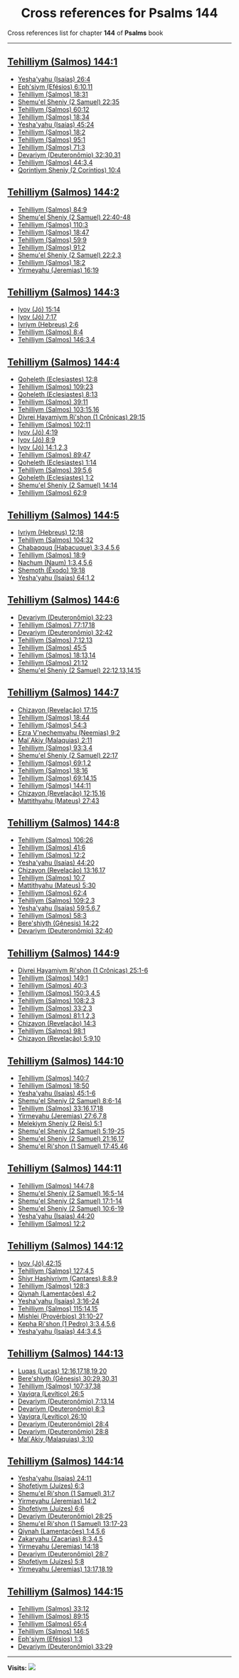 <div align="center">

# Cross references for **Psalms 144**
</div>

Cross references list for chapter **144** of **Psalms** book

---

<h2 id="1"><a href="https://bible.ozzuu.com/pt_yah/Psa/144#1" target="_blank">Tehilliym (Salmos) 144:1</a></h2>

- [Yesha'yahu (Isaías) 26:4](https://bible.ozzuu.com/pt_yah/Isa/26#4)
- [Eph'siym (Efésios) 6:10,11](https://bible.ozzuu.com/pt_yah/Eph/6#10)
- [Tehilliym (Salmos) 18:31](https://bible.ozzuu.com/pt_yah/Psa/18#31)
- [Shemu'el Sheniy (2 Samuel) 22:35](https://bible.ozzuu.com/pt_yah/2Sm/22#35)
- [Tehilliym (Salmos) 60:12](https://bible.ozzuu.com/pt_yah/Psa/60#12)
- [Tehilliym (Salmos) 18:34](https://bible.ozzuu.com/pt_yah/Psa/18#34)
- [Yesha'yahu (Isaías) 45:24](https://bible.ozzuu.com/pt_yah/Isa/45#24)
- [Tehilliym (Salmos) 18:2](https://bible.ozzuu.com/pt_yah/Psa/18#2)
- [Tehilliym (Salmos) 95:1](https://bible.ozzuu.com/pt_yah/Psa/95#1)
- [Tehilliym (Salmos) 71:3](https://bible.ozzuu.com/pt_yah/Psa/71#3)
- [Devariym (Deuteronômio) 32:30,31](https://bible.ozzuu.com/pt_yah/Deu/32#30)
- [Tehilliym (Salmos) 44:3,4](https://bible.ozzuu.com/pt_yah/Psa/44#3)
- [Qorintiym Sheniy (2 Coríntios) 10:4](https://bible.ozzuu.com/pt_yah/2Co/10#4)
<h2 id="2"><a href="https://bible.ozzuu.com/pt_yah/Psa/144#2" target="_blank">Tehilliym (Salmos) 144:2</a></h2>

- [Tehilliym (Salmos) 84:9](https://bible.ozzuu.com/pt_yah/Psa/84#9)
- [Shemu'el Sheniy (2 Samuel) 22:40-48](https://bible.ozzuu.com/pt_yah/2Sm/22#40)
- [Tehilliym (Salmos) 110:3](https://bible.ozzuu.com/pt_yah/Psa/110#3)
- [Tehilliym (Salmos) 18:47](https://bible.ozzuu.com/pt_yah/Psa/18#47)
- [Tehilliym (Salmos) 59:9](https://bible.ozzuu.com/pt_yah/Psa/59#9)
- [Tehilliym (Salmos) 91:2](https://bible.ozzuu.com/pt_yah/Psa/91#2)
- [Shemu'el Sheniy (2 Samuel) 22:2,3](https://bible.ozzuu.com/pt_yah/2Sm/22#2)
- [Tehilliym (Salmos) 18:2](https://bible.ozzuu.com/pt_yah/Psa/18#2)
- [Yirmeyahu (Jeremias) 16:19](https://bible.ozzuu.com/pt_yah/Jer/16#19)
<h2 id="3"><a href="https://bible.ozzuu.com/pt_yah/Psa/144#3" target="_blank">Tehilliym (Salmos) 144:3</a></h2>

- [Iyov (Jó) 15:14](https://bible.ozzuu.com/pt_yah/Job/15#14)
- [Iyov (Jó) 7:17](https://bible.ozzuu.com/pt_yah/Job/7#17)
- [Ivriym (Hebreus) 2:6](https://bible.ozzuu.com/pt_yah/Heb/2#6)
- [Tehilliym (Salmos) 8:4](https://bible.ozzuu.com/pt_yah/Psa/8#4)
- [Tehilliym (Salmos) 146:3,4](https://bible.ozzuu.com/pt_yah/Psa/146#3)
<h2 id="4"><a href="https://bible.ozzuu.com/pt_yah/Psa/144#4" target="_blank">Tehilliym (Salmos) 144:4</a></h2>

- [Qoheleth (Eclesiastes) 12:8](https://bible.ozzuu.com/pt_yah/Ecc/12#8)
- [Tehilliym (Salmos) 109:23](https://bible.ozzuu.com/pt_yah/Psa/109#23)
- [Qoheleth (Eclesiastes) 8:13](https://bible.ozzuu.com/pt_yah/Ecc/8#13)
- [Tehilliym (Salmos) 39:11](https://bible.ozzuu.com/pt_yah/Psa/39#11)
- [Tehilliym (Salmos) 103:15,16](https://bible.ozzuu.com/pt_yah/Psa/103#15)
- [Divrei Hayamiym Ri'shon (1 Crônicas) 29:15](https://bible.ozzuu.com/pt_yah/1Ch/29#15)
- [Tehilliym (Salmos) 102:11](https://bible.ozzuu.com/pt_yah/Psa/102#11)
- [Iyov (Jó) 4:19](https://bible.ozzuu.com/pt_yah/Job/4#19)
- [Iyov (Jó) 8:9](https://bible.ozzuu.com/pt_yah/Job/8#9)
- [Iyov (Jó) 14:1,2,3](https://bible.ozzuu.com/pt_yah/Job/14#1)
- [Tehilliym (Salmos) 89:47](https://bible.ozzuu.com/pt_yah/Psa/89#47)
- [Qoheleth (Eclesiastes) 1:14](https://bible.ozzuu.com/pt_yah/Ecc/1#14)
- [Tehilliym (Salmos) 39:5,6](https://bible.ozzuu.com/pt_yah/Psa/39#5)
- [Qoheleth (Eclesiastes) 1:2](https://bible.ozzuu.com/pt_yah/Ecc/1#2)
- [Shemu'el Sheniy (2 Samuel) 14:14](https://bible.ozzuu.com/pt_yah/2Sm/14#14)
- [Tehilliym (Salmos) 62:9](https://bible.ozzuu.com/pt_yah/Psa/62#9)
<h2 id="5"><a href="https://bible.ozzuu.com/pt_yah/Psa/144#5" target="_blank">Tehilliym (Salmos) 144:5</a></h2>

- [Ivriym (Hebreus) 12:18](https://bible.ozzuu.com/pt_yah/Heb/12#18)
- [Tehilliym (Salmos) 104:32](https://bible.ozzuu.com/pt_yah/Psa/104#32)
- [Chabaqquq (Habacuque) 3:3,4,5,6](https://bible.ozzuu.com/pt_yah/Hc/3#3)
- [Tehilliym (Salmos) 18:9](https://bible.ozzuu.com/pt_yah/Psa/18#9)
- [Nachum (Naum) 1:3,4,5,6](https://bible.ozzuu.com/pt_yah/Nah/1#3)
- [Shemoth (Êxodo) 19:18](https://bible.ozzuu.com/pt_yah/Exo/19#18)
- [Yesha'yahu (Isaías) 64:1,2](https://bible.ozzuu.com/pt_yah/Isa/64#1)
<h2 id="6"><a href="https://bible.ozzuu.com/pt_yah/Psa/144#6" target="_blank">Tehilliym (Salmos) 144:6</a></h2>

- [Devariym (Deuteronômio) 32:23](https://bible.ozzuu.com/pt_yah/Deu/32#23)
- [Tehilliym (Salmos) 77:17,18](https://bible.ozzuu.com/pt_yah/Psa/77#17)
- [Devariym (Deuteronômio) 32:42](https://bible.ozzuu.com/pt_yah/Deu/32#42)
- [Tehilliym (Salmos) 7:12,13](https://bible.ozzuu.com/pt_yah/Psa/7#12)
- [Tehilliym (Salmos) 45:5](https://bible.ozzuu.com/pt_yah/Psa/45#5)
- [Tehilliym (Salmos) 18:13,14](https://bible.ozzuu.com/pt_yah/Psa/18#13)
- [Tehilliym (Salmos) 21:12](https://bible.ozzuu.com/pt_yah/Psa/21#12)
- [Shemu'el Sheniy (2 Samuel) 22:12,13,14,15](https://bible.ozzuu.com/pt_yah/2Sm/22#12)
<h2 id="7"><a href="https://bible.ozzuu.com/pt_yah/Psa/144#7" target="_blank">Tehilliym (Salmos) 144:7</a></h2>

- [Chizayon (Revelação) 17:15](https://bible.ozzuu.com/pt_yah/Rev/17#15)
- [Tehilliym (Salmos) 18:44](https://bible.ozzuu.com/pt_yah/Psa/18#44)
- [Tehilliym (Salmos) 54:3](https://bible.ozzuu.com/pt_yah/Psa/54#3)
- [Ezra V'nechemyahu (Neemias) 9:2](https://bible.ozzuu.com/pt_yah/Neh/9#2)
- [Mal`Akiy (Malaquias) 2:11](https://bible.ozzuu.com/pt_yah/Mal/2#11)
- [Tehilliym (Salmos) 93:3,4](https://bible.ozzuu.com/pt_yah/Psa/93#3)
- [Shemu'el Sheniy (2 Samuel) 22:17](https://bible.ozzuu.com/pt_yah/2Sm/22#17)
- [Tehilliym (Salmos) 69:1,2](https://bible.ozzuu.com/pt_yah/Psa/69#1)
- [Tehilliym (Salmos) 18:16](https://bible.ozzuu.com/pt_yah/Psa/18#16)
- [Tehilliym (Salmos) 69:14,15](https://bible.ozzuu.com/pt_yah/Psa/69#14)
- [Tehilliym (Salmos) 144:11](https://bible.ozzuu.com/pt_yah/Psa/144#11)
- [Chizayon (Revelação) 12:15,16](https://bible.ozzuu.com/pt_yah/Rev/12#15)
- [Mattithyahu (Mateus) 27:43](https://bible.ozzuu.com/pt_yah/Mat/27#43)
<h2 id="8"><a href="https://bible.ozzuu.com/pt_yah/Psa/144#8" target="_blank">Tehilliym (Salmos) 144:8</a></h2>

- [Tehilliym (Salmos) 106:26](https://bible.ozzuu.com/pt_yah/Psa/106#26)
- [Tehilliym (Salmos) 41:6](https://bible.ozzuu.com/pt_yah/Psa/41#6)
- [Tehilliym (Salmos) 12:2](https://bible.ozzuu.com/pt_yah/Psa/12#2)
- [Yesha'yahu (Isaías) 44:20](https://bible.ozzuu.com/pt_yah/Isa/44#20)
- [Chizayon (Revelação) 13:16,17](https://bible.ozzuu.com/pt_yah/Rev/13#16)
- [Tehilliym (Salmos) 10:7](https://bible.ozzuu.com/pt_yah/Psa/10#7)
- [Mattithyahu (Mateus) 5:30](https://bible.ozzuu.com/pt_yah/Mat/5#30)
- [Tehilliym (Salmos) 62:4](https://bible.ozzuu.com/pt_yah/Psa/62#4)
- [Tehilliym (Salmos) 109:2,3](https://bible.ozzuu.com/pt_yah/Psa/109#2)
- [Yesha'yahu (Isaías) 59:5,6,7](https://bible.ozzuu.com/pt_yah/Isa/59#5)
- [Tehilliym (Salmos) 58:3](https://bible.ozzuu.com/pt_yah/Psa/58#3)
- [Bere'shiyth (Gênesis) 14:22](https://bible.ozzuu.com/pt_yah/Gen/14#22)
- [Devariym (Deuteronômio) 32:40](https://bible.ozzuu.com/pt_yah/Deu/32#40)
<h2 id="9"><a href="https://bible.ozzuu.com/pt_yah/Psa/144#9" target="_blank">Tehilliym (Salmos) 144:9</a></h2>

- [Divrei Hayamiym Ri'shon (1 Crônicas) 25:1-6](https://bible.ozzuu.com/pt_yah/1Ch/25#1)
- [Tehilliym (Salmos) 149:1](https://bible.ozzuu.com/pt_yah/Psa/149#1)
- [Tehilliym (Salmos) 40:3](https://bible.ozzuu.com/pt_yah/Psa/40#3)
- [Tehilliym (Salmos) 150:3,4,5](https://bible.ozzuu.com/pt_yah/Psa/150#3)
- [Tehilliym (Salmos) 108:2,3](https://bible.ozzuu.com/pt_yah/Psa/108#2)
- [Tehilliym (Salmos) 33:2,3](https://bible.ozzuu.com/pt_yah/Psa/33#2)
- [Tehilliym (Salmos) 81:1,2,3](https://bible.ozzuu.com/pt_yah/Psa/81#1)
- [Chizayon (Revelação) 14:3](https://bible.ozzuu.com/pt_yah/Rev/14#3)
- [Tehilliym (Salmos) 98:1](https://bible.ozzuu.com/pt_yah/Psa/98#1)
- [Chizayon (Revelação) 5:9,10](https://bible.ozzuu.com/pt_yah/Rev/5#9)
<h2 id="10"><a href="https://bible.ozzuu.com/pt_yah/Psa/144#10" target="_blank">Tehilliym (Salmos) 144:10</a></h2>

- [Tehilliym (Salmos) 140:7](https://bible.ozzuu.com/pt_yah/Psa/140#7)
- [Tehilliym (Salmos) 18:50](https://bible.ozzuu.com/pt_yah/Psa/18#50)
- [Yesha'yahu (Isaías) 45:1-6](https://bible.ozzuu.com/pt_yah/Isa/45#1)
- [Shemu'el Sheniy (2 Samuel) 8:6-14](https://bible.ozzuu.com/pt_yah/2Sm/8#6)
- [Tehilliym (Salmos) 33:16,17,18](https://bible.ozzuu.com/pt_yah/Psa/33#16)
- [Yirmeyahu (Jeremias) 27:6,7,8](https://bible.ozzuu.com/pt_yah/Jer/27#6)
- [Melekiym Sheniy (2 Reis) 5:1](https://bible.ozzuu.com/pt_yah/2Ki/5#1)
- [Shemu'el Sheniy (2 Samuel) 5:19-25](https://bible.ozzuu.com/pt_yah/2Sm/5#19)
- [Shemu'el Sheniy (2 Samuel) 21:16,17](https://bible.ozzuu.com/pt_yah/2Sm/21#16)
- [Shemu'el Ri'shon (1 Samuel) 17:45,46](https://bible.ozzuu.com/pt_yah/1Sm/17#45)
<h2 id="11"><a href="https://bible.ozzuu.com/pt_yah/Psa/144#11" target="_blank">Tehilliym (Salmos) 144:11</a></h2>

- [Tehilliym (Salmos) 144:7,8](https://bible.ozzuu.com/pt_yah/Psa/144#7)
- [Shemu'el Sheniy (2 Samuel) 16:5-14](https://bible.ozzuu.com/pt_yah/2Sm/16#5)
- [Shemu'el Sheniy (2 Samuel) 17:1-14](https://bible.ozzuu.com/pt_yah/2Sm/17#1)
- [Shemu'el Sheniy (2 Samuel) 10:6-19](https://bible.ozzuu.com/pt_yah/2Sm/10#6)
- [Yesha'yahu (Isaías) 44:20](https://bible.ozzuu.com/pt_yah/Isa/44#20)
- [Tehilliym (Salmos) 12:2](https://bible.ozzuu.com/pt_yah/Psa/12#2)
<h2 id="12"><a href="https://bible.ozzuu.com/pt_yah/Psa/144#12" target="_blank">Tehilliym (Salmos) 144:12</a></h2>

- [Iyov (Jó) 42:15](https://bible.ozzuu.com/pt_yah/Job/42#15)
- [Tehilliym (Salmos) 127:4,5](https://bible.ozzuu.com/pt_yah/Psa/127#4)
- [Shiyr Hashiyriym (Cantares) 8:8,9](https://bible.ozzuu.com/pt_yah/Sos/8#8)
- [Tehilliym (Salmos) 128:3](https://bible.ozzuu.com/pt_yah/Psa/128#3)
- [Qiynah (Lamentações) 4:2](https://bible.ozzuu.com/pt_yah/Lam/4#2)
- [Yesha'yahu (Isaías) 3:16-24](https://bible.ozzuu.com/pt_yah/Isa/3#16)
- [Tehilliym (Salmos) 115:14,15](https://bible.ozzuu.com/pt_yah/Psa/115#14)
- [Mishlei (Provérbios) 31:10-27](https://bible.ozzuu.com/pt_yah/Pro/31#10)
- [Kepha Ri'shon (1 Pedro) 3:3,4,5,6](https://bible.ozzuu.com/pt_yah/1Pe/3#3)
- [Yesha'yahu (Isaías) 44:3,4,5](https://bible.ozzuu.com/pt_yah/Isa/44#3)
<h2 id="13"><a href="https://bible.ozzuu.com/pt_yah/Psa/144#13" target="_blank">Tehilliym (Salmos) 144:13</a></h2>

- [Luqas (Lucas) 12:16,17,18,19,20](https://bible.ozzuu.com/pt_yah/Luk/12#16)
- [Bere'shiyth (Gênesis) 30:29,30,31](https://bible.ozzuu.com/pt_yah/Gen/30#29)
- [Tehilliym (Salmos) 107:37,38](https://bible.ozzuu.com/pt_yah/Psa/107#37)
- [Vayiqra (Levítico) 26:5](https://bible.ozzuu.com/pt_yah/Lev/26#5)
- [Devariym (Deuteronômio) 7:13,14](https://bible.ozzuu.com/pt_yah/Deu/7#13)
- [Devariym (Deuteronômio) 8:3](https://bible.ozzuu.com/pt_yah/Deu/8#3)
- [Vayiqra (Levítico) 26:10](https://bible.ozzuu.com/pt_yah/Lev/26#10)
- [Devariym (Deuteronômio) 28:4](https://bible.ozzuu.com/pt_yah/Deu/28#4)
- [Devariym (Deuteronômio) 28:8](https://bible.ozzuu.com/pt_yah/Deu/28#8)
- [Mal`Akiy (Malaquias) 3:10](https://bible.ozzuu.com/pt_yah/Mal/3#10)
<h2 id="14"><a href="https://bible.ozzuu.com/pt_yah/Psa/144#14" target="_blank">Tehilliym (Salmos) 144:14</a></h2>

- [Yesha'yahu (Isaías) 24:11](https://bible.ozzuu.com/pt_yah/Isa/24#11)
- [Shofetiym (Juízes) 6:3](https://bible.ozzuu.com/pt_yah/Jdg/6#3)
- [Shemu'el Ri'shon (1 Samuel) 31:7](https://bible.ozzuu.com/pt_yah/1Sm/31#7)
- [Yirmeyahu (Jeremias) 14:2](https://bible.ozzuu.com/pt_yah/Jer/14#2)
- [Shofetiym (Juízes) 6:6](https://bible.ozzuu.com/pt_yah/Jdg/6#6)
- [Devariym (Deuteronômio) 28:25](https://bible.ozzuu.com/pt_yah/Deu/28#25)
- [Shemu'el Ri'shon (1 Samuel) 13:17-23](https://bible.ozzuu.com/pt_yah/1Sm/13#17)
- [Qiynah (Lamentações) 1:4,5,6](https://bible.ozzuu.com/pt_yah/Lam/1#4)
- [Zakaryahu (Zacarias) 8:3,4,5](https://bible.ozzuu.com/pt_yah/Zec/8#3)
- [Yirmeyahu (Jeremias) 14:18](https://bible.ozzuu.com/pt_yah/Jer/14#18)
- [Devariym (Deuteronômio) 28:7](https://bible.ozzuu.com/pt_yah/Deu/28#7)
- [Shofetiym (Juízes) 5:8](https://bible.ozzuu.com/pt_yah/Jdg/5#8)
- [Yirmeyahu (Jeremias) 13:17,18,19](https://bible.ozzuu.com/pt_yah/Jer/13#17)
<h2 id="15"><a href="https://bible.ozzuu.com/pt_yah/Psa/144#15" target="_blank">Tehilliym (Salmos) 144:15</a></h2>

- [Tehilliym (Salmos) 33:12](https://bible.ozzuu.com/pt_yah/Psa/33#12)
- [Tehilliym (Salmos) 89:15](https://bible.ozzuu.com/pt_yah/Psa/89#15)
- [Tehilliym (Salmos) 65:4](https://bible.ozzuu.com/pt_yah/Psa/65#4)
- [Tehilliym (Salmos) 146:5](https://bible.ozzuu.com/pt_yah/Psa/146#5)
- [Eph'siym (Efésios) 1:3](https://bible.ozzuu.com/pt_yah/Eph/1#3)
- [Devariym (Deuteronômio) 33:29](https://bible.ozzuu.com/pt_yah/Deu/33#29)


---

**Visits:**
![](https://profile-counter.glitch.me/visitCounter_crossrefs34/count.svg)
